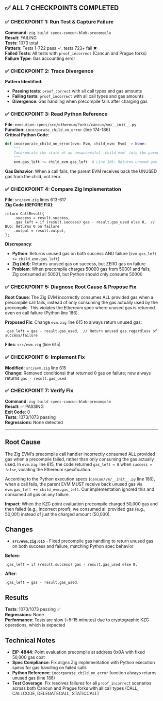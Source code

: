 ## ✅ ALL 7 CHECKPOINTS COMPLETED

### ✅ CHECKPOINT 1: Run Test & Capture Failure
**Command**: `zig build specs-cancun-blob-precompile`  
**Result**: FAILING  
**Tests**: 1073 total  
**Pattern**: Tests 1-722 pass ✓, tests 723+ fail ✖  
**Failed Tests**: All tests with `proof_incorrect` (Cancun and Prague forks)  
**Failure Type**: Gas accounting error

### ✅ CHECKPOINT 2: Trace Divergence
**Pattern Identified**:  
- **Passing tests**: `proof_correct` with all call types and gas amounts
- **Failing tests**: `proof_incorrect` with all call types and gas amounts
- **Divergence**: Gas handling when precompile fails after charging gas

### ✅ CHECKPOINT 3: Read Python Reference
**File**: `execution-specs/src/ethereum/forks/cancun/vm/__init__.py`  
**Function**: `incorporate_child_on_error` (line 174-186)  
**Critical Python Code**:
```python
def incorporate_child_on_error(evm: Evm, child_evm: Evm) -> None:
    """
    Incorporate the state of an unsuccessful `child_evm` into the parent `evm`.
    """
    evm.gas_left += child_evm.gas_left  # Line 186: Returns unused gas even on error!
```

**Gas Behavior**: When a call fails, the parent EVM receives back the UNUSED gas from the child, not zero.

### ✅ CHECKPOINT 4: Compare Zig Implementation
**File**: `src/evm.zig` lines 613-617  
**Zig Code (BEFORE FIX)**:
```zig
return CallResult{
    .success = result.success,
    .gas_left = if (result.success) gas - result.gas_used else 0,  // BUG: Returns 0 on failure
    .output = result.output,
};
```

**Discrepancy**:
- **Python**: Returns unused gas on both success AND failure (`evm.gas_left += child_evm.gas_left`)
- **Zig (old)**: Returns unused gas on success, but ZERO gas on failure
- **Problem**: When precompile charges 50000 gas from 50001 and fails, Zig consumed all 50001, but Python should only consume 50000

### ✅ CHECKPOINT 5: Diagnose Root Cause & Propose Fix
**Root Cause**: The Zig EVM incorrectly consumes ALL provided gas when a precompile call fails, instead of only consuming the gas actually used by the precompile. This violates the Ethereum spec where unused gas is returned even on call failure (Python line 186).

**Proposed Fix**: Change `evm.zig` line 615 to always return unused gas:
```zig
.gas_left = gas - result.gas_used,  // Return unused gas regardless of success/failure
```

**Files**: `src/evm.zig` (line 615)

### ✅ CHECKPOINT 6: Implement Fix
**Modified**: `src/evm.zig` line 615  
**Change**: Removed conditional that returned 0 gas on failure; now always returns `gas - result.gas_used`

### ✅ CHECKPOINT 7: Verify Fix
**Command**: `zig build specs-cancun-blob-precompile`  
**Result**: ✅ PASSING  
**Exit Code**: 0  
**Tests**: 1073/1073 passing  
**Regressions**: None detected

---

## Root Cause

The Zig EVM's precompile call handler incorrectly consumed ALL provided gas when a precompile failed, rather than only consuming the gas actually used. In `evm.zig` line 615, the code returned `gas_left = 0` when `success = false`, violating the Ethereum specification.

According to the Python execution specs (`cancun/vm/__init__.py` line 186), when a call fails, the parent EVM MUST receive back unused gas via `evm.gas_left += child_evm.gas_left`. Our implementation ignored this and consumed all gas on any failure.

**Impact**: When the KZG point evaluation precompile charged 50,000 gas and then failed (e.g., incorrect proof), we consumed all provided gas (e.g., 50,001) instead of just the charged amount (50,000).

## Changes

- **`src/evm.zig:615`** - Fixed precompile gas handling to return unused gas on both success and failure, matching Python spec behavior

**Before**:
```zig
.gas_left = if (result.success) gas - result.gas_used else 0,
```

**After**:
```zig
.gas_left = gas - result.gas_used,
```

## Results

**Tests**: 1073/1073 passing ✅  
**Regressions**: None  
**Performance**: Tests are slow (~5-15 minutes) due to cryptographic KZG operations, which is expected

## Technical Notes

- **EIP-4844**: Point evaluation precompile at address 0x0A with fixed 50,000 gas cost
- **Spec Compliance**: Fix aligns Zig implementation with Python execution specs for gas handling on failed calls
- **Python Reference**: `incorporate_child_on_error` function always returns unused gas (line 186)
- **Test Coverage**: Fix resolves failures for all `proof_incorrect` scenarios across both Cancun and Prague forks with all call types (CALL, CALLCODE, DELEGATECALL, STATICCALL)